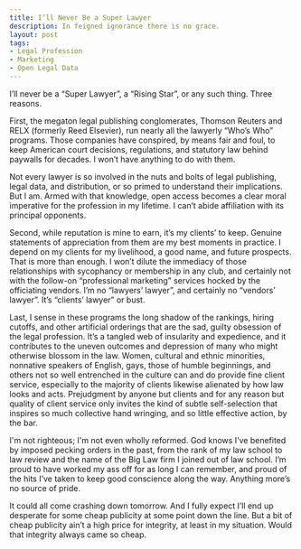 ```yaml
---
title: I’ll Never Be a Super Lawyer
description: In feigned ignorance there is no grace.
layout: post
tags:
- Legal Profession
- Marketing
- Open Legal Data
---
```


I’ll never be a “Super Lawyer”, a “Rising Star”, or any such thing. Three reasons.

<!--jump-->

First, the megaton legal publishing conglomerates, Thomson Reuters and RELX (formerly Reed Elsevier), run nearly all the lawyerly “Who’s Who” programs. Those companies have conspired, by means fair and foul, to keep American court decisions, regulations, and statutory law behind paywalls for decades. I won’t have anything to do with them.

Not every lawyer is so involved in the nuts and bolts of legal publishing, legal data, and distribution, or so primed to understand their implications. But I am. Armed with that knowledge, open access becomes a clear moral imperative for the profession in my lifetime. I can’t abide affiliation with its principal opponents.

Second, while reputation is mine to earn, it’s my clients’ to keep. Genuine statements of appreciation from them are my best moments in practice. I depend on my clients for my livelihood, a good name, and future prospects. That is more than enough. I won’t dilute the immediacy of those relationships with sycophancy or membership in any club, and certainly not with the follow-on “professional marketing” services hocked by the officiating vendors. I’m no “lawyers’ lawyer”, and certainly no “vendors’ lawyer”. It’s “clients’ lawyer” or bust.

Last, I sense in these programs the long shadow of the rankings, hiring cutoffs, and other artificial orderings that are the sad, guilty obsession of the legal profession. It’s a tangled web of insularity and expedience, and it contributes to the uneven outcomes and depression of many who might otherwise blossom in the law. Women, cultural and ethnic minorities, nonnative speakers of English, gays, those of humble beginnings, and others not so well entrenched in the culture can and do provide fine client service, especially to the majority of clients likewise alienated by how law looks and acts. Prejudgment by anyone but clients and for any reason but quality of client service only invites the kind of subtle self-selection that inspires so much collective hand wringing, and so little effective action, by the bar.

I'm not righteous; I'm not even wholly reformed. God knows I’ve benefited by imposed pecking orders in the past, from the rank of my law school to law review and the name of the Big Law firm I joined out of law school. I’m proud to have worked my ass off for as long I can remember, and proud of the hits I’ve taken to keep good conscience along the way. Anything more’s no source of pride.

It could all come crashing down tomorrow. And I fully expect I’ll end up desperate for some cheap publicity at some point down the line. But a bit of cheap publicity ain’t a high price for integrity, at least in my situation. Would that integrity always came so cheap.
